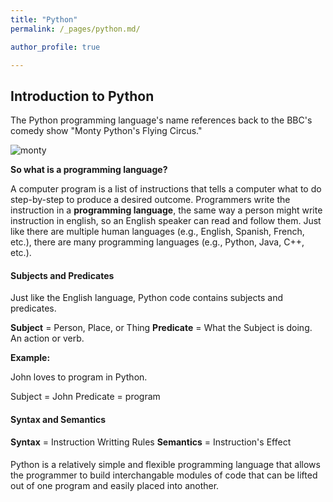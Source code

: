 ```yaml
---
title: "Python"
permalink: /_pages/python.md/

author_profile: true

---
```


## Introduction to Python

The Python programming language's name references back to the BBC's comedy show "Monty Python's Flying Circus."

![monty](https://user-images.githubusercontent.com/60493854/76994400-8b3fea80-690b-11ea-9210-bd9f12c9f6d5.jpg)

__So what is a programming language?__

A computer program is a list of instructions that tells a computer what to do step-by-step to produce a desired outcome. Programmers write the instruction in a __programming language__, the same way a person might write instruction in english, so an English speaker can read and follow them. Just like there are multiple human languages (e.g., English, Spanish, French, etc.), there are many programming languages (e.g., Python, Java, C++, etc.).

#### Subjects and Predicates
Just like the English language, Python code contains subjects and predicates.

__Subject__ = Person, Place, or Thing
__Predicate__ = What the Subject is doing. An action or verb.

__Example:__

John loves to program in Python.

Subject = John
Predicate = program

#### Syntax and Semantics

__Syntax__ = Instruction Writting Rules
__Semantics__ = Instruction's Effect

#### 
Python is a relatively simple and flexible programming language that allows the programmer to build interchangable modules of code that can be lifted out of one program and easily placed into another.

